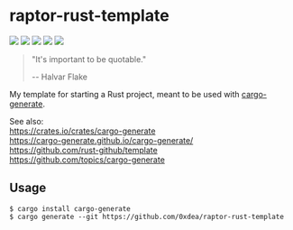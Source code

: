 # raptor-rust-template
[![](https://img.shields.io/github/stars/0xdea/raptor-rust-template.svg?style=flat&color=yellow)](https://github.com/0xdea/raptor-rust-template)
[![](https://img.shields.io/github/forks/0xdea/raptor-rust-template.svg?style=flat&color=green)](https://github.com/0xdea/raptor-rust-template)
[![](https://img.shields.io/github/watchers/0xdea/raptor-rust-template.svg?style=flat&color=red)](https://github.com/0xdea/raptor-rust-template)
[![](https://img.shields.io/badge/twitter-%400xdea-blue.svg)](https://twitter.com/0xdea)
[![](https://img.shields.io/badge/mastodon-%40raptor-purple.svg)](https://infosec.exchange/@raptor)

> "It's important to be quotable."  
>  
> -- Halvar Flake 

My template for starting a Rust project, meant to be used with [cargo-generate](https://crates.io/crates/cargo-generate).

See also:  
https://crates.io/crates/cargo-generate  
https://cargo-generate.github.io/cargo-generate/  
https://github.com/rust-github/template  
https://github.com/topics/cargo-generate  

## Usage
```
$ cargo install cargo-generate
$ cargo generate --git https://github.com/0xdea/raptor-rust-template
```
